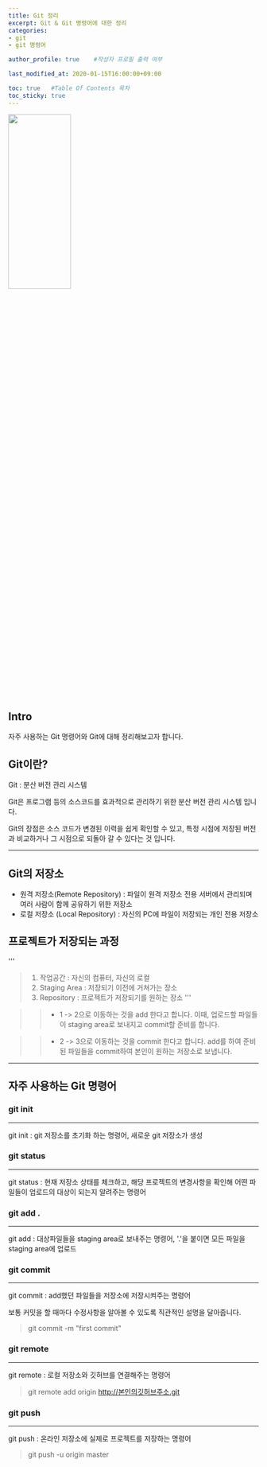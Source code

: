 ```yaml
---
title: Git 정리
excerpt: Git & Git 명령어에 대한 정리
categories:
- git
- git 명령어

author_profile: true    #작성자 프로필 출력 여부

last_modified_at: 2020-01-15T16:00:00+09:00

toc: true   #Table Of Contents 목차 
toc_sticky: true
---
```


<img src= "/assets/img/github.jpg" width="50%" height="30%"></img>

## Intro
자주 사용하는 Git 명령어와 Git에 대해 정리해보고자 합니다.

## Git이란?
Git : 분산 버전 관리 시스템

Git은 프로그램 등의 소스코드를 효과적으로 관리하기 위한 분산 버전 관리 시스템 입니다.

Git의 장점은 소스 코드가 변경된 이력을 쉽게 확인할 수 있고, 특정 시점에 저장된 버전과 비교하거나 그 시점으로 되돌아 갈 수 있다는 것 입니다.  

---

## Git의 저장소

- 원격 저장소(Remote Repository) : 파일이 원격 저장소 전용 서버에서 관리되며 여러 사람이 함께 공유하기 위한 저장소
- 로컬 저장소 (Local Repository) : 자신의 PC에 파일이 저장되는 개인 전용 저장소

## 프로젝트가 저장되는 과정
'''
> 1. 작업공간 : 자신의 컴퓨터, 자신의 로컬
> 2. Staging Area : 저장되기 이전에 거쳐가는 장소
> 3. Repository : 프로젝트가 저장되기를 원하는 장소
'''

>> - 1 -> 2으로 이동하는 것을 add 한다고 합니다. 이때, 업로드할 파일들이 staging area로 보내지고 commit할 준비를 합니다.

>> - 2 -> 3으로 이동하는 것을 commit 한다고 합니다. add를 하여 준비 된 파일들을 commit하여 본인이 원하는 저장소로 보냅니다.  

---

## 자주 사용하는 Git 명령어
### git init

---

git init : git 저장소를 초기화 하는 명령어, 새로운 git 저장소가 생성

### git status

---

git status : 현재 저장소 상태를 체크하고, 해당 프로젝트의 변경사항을 확인해 어떤 파일들이 업로드의 대상이 되는지 알려주는 명령어


### git add .

---

git add : 대상파일들을 staging area로 보내주는 명령어, '.'을 붙이면 모든 파일을 staging area에 업로드

### git commit

---

git commit : add했던 파일들을 저장소에 저장시켜주는 명령어

보통 커밋을 할 때마다 수정사항을 알아볼 수 있도록 직관적인 설명을 달아줍니다.

> git commit -m "first commit"


### git remote

---

git remote : 로컬 저장소와 깃허브를 연결해주는 명령어

> git remote add origin http://본인의깃허브주소.git

### git push

---

git push : 온라인 저장소에 실제로 프로젝트를 저장하는 명령어 

> git push -u origin master